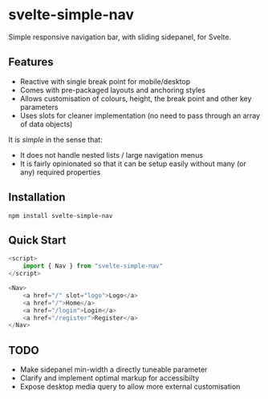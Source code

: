 # svelte-simple-nav

Simple responsive navigation bar, with sliding sidepanel, for Svelte.

## Features

- Reactive with single break point for mobile/desktop
- Comes with pre-packaged layouts and anchoring styles
- Allows customisation of colours, height, the break point and other key parameters
- Uses slots for cleaner implementation (no need to pass through an array of data objects)

It is *simple* in the sense that:
- It does not handle nested lists / large navigation menus
- It is fairly opinionated so that it can be setup easily without many (or any) required properties

## Installation

```shell
npm install svelte-simple-nav
```

## Quick Start

```js
<script>
    import { Nav } from "svelte-simple-nav"
</script>

<Nav>
    <a href="/" slot="logo">Logo</a>
    <a href="/">Home</a>
    <a href="/login">Login</a>
    <a href="/register">Register</a>
</Nav>
```

## TODO
- Make sidepanel min-width a directly tuneable parameter
- Clarify and implement optimal markup for accessibilty
- Expose desktop media query to allow more external customisation